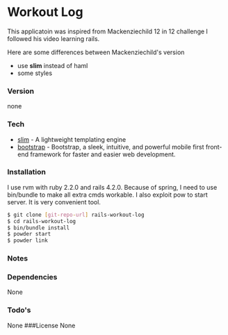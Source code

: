 Workout Log
=======

 This applicatoin was inspired from Mackenziechild 12 in 12 challenge
 I followed his video learning rails.

 Here are some differences between Mackenziechild's version
- use **slim** instead of haml
- some styles

### Version
none

### Tech
* [slim] - A lightweight templating engine
* [bootstrap] - Bootstrap, a sleek, intuitive, and powerful mobile first front-end framework for faster and easier web development.

### Installation

I use rvm with ruby 2.2.0 and rails 4.2.0. Because of spring, I need to use bin/bundle to make all extra cmds workable. I also exploit pow to start server. It is very convenient tool.

```sh
$ git clone [git-repo-url] rails-workout-log
$ cd rails-workout-log
$ bin/bundle install
$ powder start
$ powder link
```

### Notes



### Dependencies
None

### Todo's
None
###License
None





[slim]:http://slim-lang.com/
[bootstrap]:http://getbootstrap.com/2.3.2/


